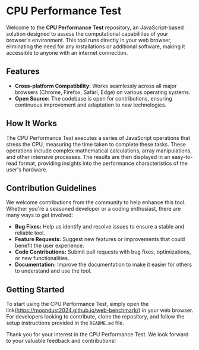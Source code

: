 # CPU Performance Test

Welcome to the **CPU Performance Test** repository, an JavaScript-based solution designed to assess the computational capabilities of your browser's environment. This tool runs directly in your web browser, eliminating the need for any installations or additional software, making it accessible to anyone with an internet connection.

## Features

- **Cross-platform Compatibility:** Works seamlessly across all major browsers (Chrome, Firefox, Safari, Edge) on various operating systems.
- **Open Source:** The codebase is open for contributions, ensuring continuous improvement and adaptation to new technologies.

## How It Works

The CPU Performance Test executes a series of JavaScript operations that stress the CPU, measuring the time taken to complete these tasks. These operations include complex mathematical calculations, array manipulations, and other intensive processes. The results are then displayed in an easy-to-read format, providing insights into the performance characteristics of the user's hardware.

## Contribution Guidelines

We welcome contributions from the community to help enhance this tool. Whether you're a seasoned developer or a coding enthusiast, there are many ways to get involved:

- **Bug Fixes:** Help us identify and resolve issues to ensure a stable and reliable tool.
- **Feature Requests:** Suggest new features or improvements that could benefit the user experience.
- **Code Contributions:** Submit pull requests with bug fixes, optimizations, or new functionalities.
- **Documentation:** Improve the documentation to make it easier for others to understand and use the tool.

## Getting Started

To start using the CPU Performance Test, simply open the link(https://moondust2024.github.io/web-benchmark/) in your web browser. For developers looking to contribute, clone the repository, and follow the setup instructions provided in the `README.md` file.

Thank you for your interest in the CPU Performance Test. We look forward to your valuable feedback and contributions!
